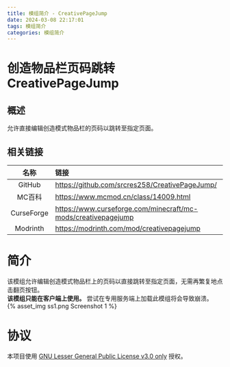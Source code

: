 ```yaml
---
title: 模组简介 - CreativePageJump
date: 2024-03-08 22:17:01
tags: 模组简介
categories: 模组简介
---
```


# 创造物品栏页码跳转 CreativePageJump

## 概述
允许直接编辑创造模式物品栏的页码以跳转至指定页面。

## 相关链接
名称 | 链接
:---: | :---
GitHub | https://github.com/srcres258/CreativePageJump/
MC百科 | https://www.mcmod.cn/class/14009.html
CurseForge | https://www.curseforge.com/minecraft/mc-mods/creativepagejump
Modrinth | https://modrinth.com/mod/creativepagejump

# 简介
该模组允许编辑创造模式物品栏上的页码以直接跳转至指定页面，无需再繁复地点击翻页按钮。<br>
**该模组只能在客户端上使用。** 尝试在专用服务端上加载此模组将会导致崩溃。<br>
{% asset_img ss1.png Screenshot 1 %}

# 协议
本项目使用 [GNU Lesser General Public License v3.0 only](https://spdx.org/licenses/LGPL-3.0-only.html) 授权。


